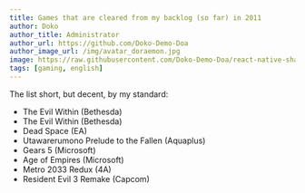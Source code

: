 ```yaml
---
title: Games that are cleared from my backlog (so far) in 2011
author: Doko
author_title: Administrator
author_url: https://github.com/Doko-Demo-Doa
author_image_url: /img/avatar_doraemon.jpg
image: https://raw.githubusercontent.com/Doko-Demo-Doa/react-native-shake/main/rnshake.png
tags: [gaming, english]
---
```


The list short, but decent, by my standard:

- The Evil Within (Bethesda)
- The Evil Within (Bethesda)
- Dead Space (EA)
- Utawarerumono Prelude to the Fallen (Aquaplus)
- Gears 5 (Microsoft)
- Age of Empires (Microsoft)
- Metro 2033 Redux (4A)
- Resident Evil 3 Remake (Capcom)